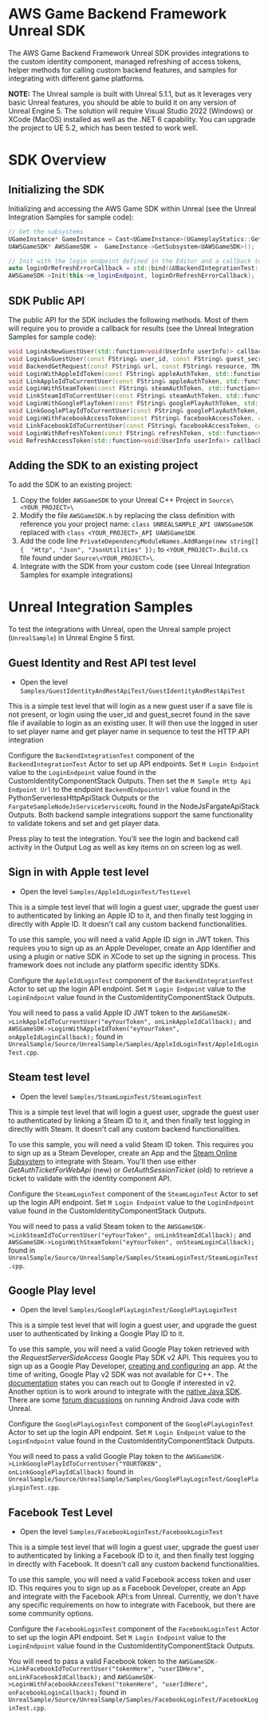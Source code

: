 # AWS Game Backend Framework Unreal SDK

The AWS Game Backend Framework Unreal SDK provides integrations to the custom identity component, managed refreshing of access tokens, helper methods for calling custom backend features, and samples for integrating with different game platforms.

**NOTE:** The Unreal sample is built with Unreal 5.1.1, but as it leverages very basic Unreal features, you should be able to build it on any version of Unreal Engine 5. The solution will require Visual Studio 2022 (Windows) or XCode (MacOS) installed as well as the .NET 6 capability. You can upgrade the project to UE 5.2, which has been tested to work well.

# SDK Overview

## Initializing the SDK

Initializing and accessing the AWS Game SDK within Unreal (see the Unreal Integration Samples for sample code):

```cpp
// Get the subsystems
UGameInstance* GameInstance = Cast<UGameInstance>(UGameplayStatics::GetGameInstance(GetWorld()));
UAWSGameSDK* AWSGameSDK =  GameInstance->GetSubsystem<UAWSGameSDK>();

// Init with the login endpoint defined in the Editor and a callback to handle errors for logging in and refresh
auto loginOrRefreshErrorCallback = std::bind(&UBackendIntegrationTest::OnLoginOrRefreshErrorCallback, this, std::placeholders::_1);
AWSGameSDK->Init(this->m_loginEndpoint, loginOrRefreshErrorCallback);
```

## SDK Public API

The public API for the SDK includes the following methods. Most of them will require you to provide a callback for results (see the Unreal Integration Samples for sample code):

```cpp
void LoginAsNewGuestUser(std::function<void(UserInfo userInfo)> callback);
void LoginAsGuestUser(const FString& user_id, const FString& guest_secret, std::function<void(UserInfo userInfo)> callback);
void BackendGetRequest(const FString& url, const FString& resource, TMap<FString, FString> queryParameters, std::function<void(FString response)> callback);
void LoginWithAppleIdToken(const FString& appleAuthToken, std::function<void(UserInfo userInfo)> callback);
void LinkAppleIdToCurrentUser(const FString& appleAuthToken, std::function<void(UserInfo userInfo)> callback);
void LoginWithSteamToken(const FString& steamAuthToken, std::function<void(UserInfo userInfo)> callback);
void LinkSteamIdToCurrentUser(const FString& steamAuthToken, std::function<void(UserInfo userInfo)> callback);
void LoginWithGooglePlayToken(const FString& googlePlayAuthToken, std::function<void(UserInfo userInfo)> callback);
void LinkGooglePlayIdToCurrentUser(const FString& googlePlayAuthToken, std::function<void(UserInfo userInfo)> callback);
void LoginWithFacebookAccessToken(const FString& facebookAccessToken, const FString& facebookUserId, std::function<void(UserInfo userInfo)> callback);
void LinkFacebookIdToCurrentUser(const FString& facebookAccessToken, const FString& facebookUserId, std::function<void(UserInfo userInfo)> callback);
void LoginWithRefreshToken(const FString& refreshToken, std::function<void(UserInfo userInfo)> callback);
void RefreshAccessToken(std::function<void(UserInfo userInfo)> callback);
```
## Adding the SDK to an existing project

To add the SDK to an existing project:

1. Copy the folder `AWSGameSDK` to your Unreal C++ Project in `Source\<YOUR_PROJECT>\`
2. Modify the file `AWSGameSDK.h` by replacing the class definition with reference you your project name: `class UNREALSAMPLE_API UAWSGameSDK` replaced with `class <YOUR_PROJECT>_API UAWSGameSDK`
3. Add the code line `PrivateDependencyModuleNames.AddRange(new string[] {  "Http", "Json", "JsonUtilities" });` to `<YOUR_PROJECT>.Build.cs` file found under `Source\<YOUR_PROJECT>\`.
3. Integrate with the SDK from your custom code (see Unreal Integration Samples for example integrations)

# Unreal Integration Samples

To test the integrations with Unreal, open the Unreal sample project (`UnrealSample`) in Unreal Engine 5 first.

## Guest Identity and Rest API test level

* Open the level `Samples/GuestIdentityAndRestApiTest/GuestIdentityAndRestApiTest`

This is a simple test level that will login as a new guest user if a save file is not present, or login using the user_id and guest_secret found in the save file if available to login as an existing user. It will then use the logged in user to set player name and get player name in sequence to test the HTTP API integration

Configure the `BackendIntegrationTest` component of the `BackendIntegrationTest` Actor to set up API endpoints. Set `M Login Endpoint` value to the `LoginEndpoint` value found in the CustomIdentityComponentStack Outputs. Then set the `M Sample Http Api Endpoint Url` to the endpoint `BackendEndpointUrl` value found in the PythonServerlessHttpApiStack Outputs or the `FargateSampleNodeJsServiceServiceURL` found in the NodeJsFargateApiStack Outputs. Both backend sample integrations support the same functionality to validate tokens and set and get player data.

Press play to test the integration. You'll see the login and backend call activity in the Output Log as well as key items on on screen log as well.

## Sign in with Apple test level

* Open the level `Samples/AppleIdLoginTest/TestLevel`

This is a simple test level that will login a guest user, upgrade the guest user to authenticated by linking an Apple ID to it, and then finally test logging in directly with Apple ID. It doesn't call any custom backend functionalities.

To use this sample, you will need a valid Apple ID sign in JWT token. This requires you to sign up as an Apple Developer, create an App Identifier and using a plugin or native SDK in XCode to set up the signing in process. This framework does not include any platform specific identity SDKs.

Configure the `AppleIdLoginTest` component of the `BackendIntegrationTest` Actor to set up the login API endpoint. Set `M Login Endpoint` value to the `LoginEndpoint` value found in the CustomIdentityComponentStack Outputs.

You will need to pass a valid Apple ID JWT token to the `AWSGameSDK->LinkAppleIdToCurrentUser("eyYourToken", onLinkAppleIdCallback);` and `AWSGameSDK->LoginWithAppleIdToken("eyYourToken", onAppleIdLoginCallback);` found in `UnrealSample/Source/UnrealSample/Samples/AppleIdLoginTest/AppleIdLoginTest.cpp`.

## Steam test level

* Open the level `Samples/SteamLoginTest/SteamLoginTest`

This is a simple test level that will login a guest user, upgrade the guest user to authenticated by linking a Steam ID to it, and then finally test logging in directly with Steam. It doesn't call any custom backend functionalities.

To use this sample, you will need a valid Steam ID token. This requires you to sign up as a Steam Developer, create an App and the [Steam Online Subsystem](https://docs.unrealengine.com/5.2/en-US/online-subsystem-steam-interface-in-unreal-engine/) to integrate with Steam. You'll then use either _GetAuthTicketForWebApi_ (new) or _GetAuthSessionTicket_ (old) to retrieve a ticket to validate with the identity component API.

Configure the `SteamLoginTest` component of the `SteamLoginTest` Actor to set up the login API endpoint. Set `M Login Endpoint` value to the `LoginEndpoint` value found in the CustomIdentityComponentStack Outputs.

You will need to pass a valid Steam token to the `AWSGameSDK->LinkSteamIdToCurrentUser("eyYourToken", onLinkSteamIdCallback);` and `AWSGameSDK->LoginWithSteamToken("eyYourToken", onSteamLoginCallback);` found in `UnrealSample/Source/UnrealSample/Samples/SteamLoginTest/SteamLoginTest.cpp`.

## Google Play level

* Open the level `Samples/GooglePlayLoginTest/GooglePlayLoginTest`

This is a simple test level that will login a guest user, and upgrade the guest user to authenticated by linking a Google Play ID to it.

To use this sample, you will need a valid Google Play token retrieved with the _RequestServerSideAccess_ Google Play SDK v2 API. This requires you to sign up as a Google Play Developer, [creating and configuring](https://developers.google.com/games/services/console/enabling) an app. At the time of writing, Google Play v2 SDK was not available for C++. The [documentation](https://developers.google.com/games/services/cpp/GettingStartedNativeClient) states you can reach out to Google if interested in v2. Another option is to work around to integrate with the [native Java SDK](https://developers.google.com/games/services/android/signin). There are some [forum discussions](https://forums.unrealengine.com/t/how-to-execute-java-android-code-from-c/312543/10) on running Android Java code with Unreal.

Configure the `GooglePlayLoginTest` component of the `GooglePlayLoginTest` Actor to set up the login API endpoint. Set `M Login Endpoint` value to the `LoginEndpoint` value found in the CustomIdentityComponentStack Outputs.

You will need to pass a valid Google Play token to the `AWSGameSDK->LinkGooglePlayIdToCurrentUser("YOURTOKEN", onLinkGooglePlayIdCallback)` found in `UnrealSample/Source/UnrealSample/Samples/GooglePlayLoginTest/GooglePlayLoginTest.cpp`.

## Facebook Test Level

* Open the level `Samples/FacebookLoginTest/FacebookLoginTest`

This is a simple test level that will login a guest user, upgrade the guest user to authenticated by linking a Facebook ID to it, and then finally test logging in directly with Facebook. It doesn't call any custom backend functionalities.

To use this sample, you will need a valid Facebook access token and user ID. This requires you to sign up as a Facebook Developer, create an App and integrate with the Facebook API:s from Unreal. Currently, we don't have any specific requirements on how to integrate with Facebook, but there are some community options.

Configure the `FacebookLoginTest` component of the `FacebookLoginTest` Actor to set up the login API endpoint. Set `M Login Endpoint` value to the `LoginEndpoint` value found in the CustomIdentityComponentStack Outputs.

You will need to pass a valid Facebook token to the `AWSGameSDK->LinkFacebookIdToCurrentUser("tokenHere", "userIDHere", onLinkFacebookIdCallback);` and `AWSGameSDK->LoginWithFacebookAccessToken("tokenHere", "userIdHere", onFacebookLoginCallback);` found in `UnrealSample/Source/UnrealSample/Samples/FacebookLoginTest/FacebookLoginTest.cpp`.

